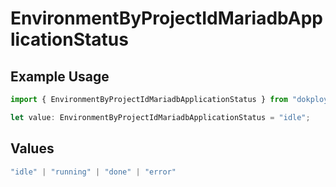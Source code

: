 # EnvironmentByProjectIdMariadbApplicationStatus

## Example Usage

```typescript
import { EnvironmentByProjectIdMariadbApplicationStatus } from "dokploy-sdk/models/operations";

let value: EnvironmentByProjectIdMariadbApplicationStatus = "idle";
```

## Values

```typescript
"idle" | "running" | "done" | "error"
```